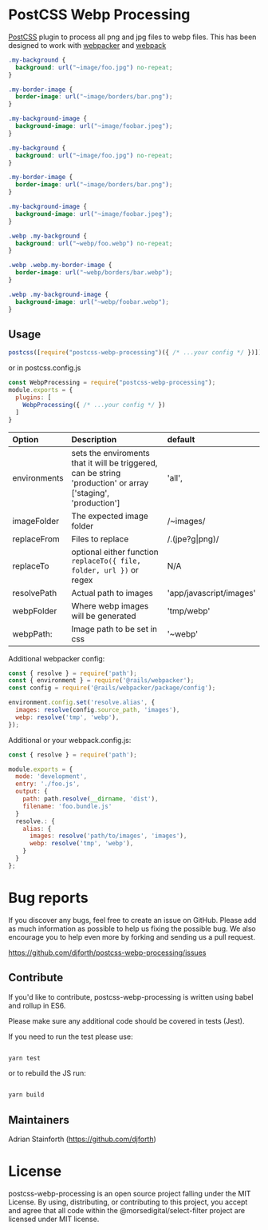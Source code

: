 # PostCSS Webp Processing

[PostCSS] plugin to process all png and jpg files to webp files. This has been designed to work with [webpacker](https://github.com/rails/webpacker) and [webpack](https://webpack.js.org/)

[postcss]: https://github.com/postcss/postcss

```css
.my-background {
  background: url("~image/foo.jpg") no-repeat;
}

.my-border-image {
  border-image: url("~image/borders/bar.png");
}

.my-background-image {
  background-image: url("~image/foobar.jpeg");
}
```

```css
.my-background {
  background: url("~image/foo.jpg") no-repeat;
}

.my-border-image {
  border-image: url("~image/borders/bar.png");
}

.my-background-image {
  background-image: url("~image/foobar.jpeg");
}

.webp .my-background {
  background: url("~webp/foo.webp") no-repeat;
}

.webp .webp.my-border-image {
  border-image: url("~webp/borders/bar.webp");
}

.webp .my-background-image {
  background-image: url("~webp/foobar.webp");
}
```

## Usage

```js
postcss([require("postcss-webp-processing")({ /* ...your config */ })]);
```
or in postcss.config.js

```js
const WebpProcessing = require("postcss-webp-processing");
module.exports = {
  plugins: [
    WebpProcessing({ /* ...your config */ })
  ]
}
```

Option | Description | default
:-------|:-------|:-------
environments| sets the enviroments that it will be triggered, can be string 'production' or array ['staging', 'production']  | 'all',
imageFolder| The expected image folder |  /~images/
replaceFrom | Files to replace | /\.(jpe?g\|png)/
replaceTo | optional either function ```replaceTo({ file, folder, url })``` or regex | N/A
resolvePath | Actual path to images | 'app/javascript/images'
webpFolder | Where webp images will be generated  | 'tmp/webp'
webpPath: | Image path to be set in css | '~webp'

Additional webpacker config:

```js
const { resolve } = require('path');
const { environment } = require('@rails/webpacker');
const config = require('@rails/webpacker/package/config');

environment.config.set('resolve.alias', {
  images: resolve(config.source_path, 'images'),
  webp: resolve('tmp', 'webp'),
});

```

Additional or your webpack.config.js:
```js
const { resolve } = require('path');

module.exports = {
  mode: 'development',
  entry: './foo.js',
  output: {
    path: path.resolve(__dirname, 'dist'),
    filename: 'foo.bundle.js'
  }
  resolve.: {
    alias: {
      images: resolve('path/to/images', 'images'),
      webp: resolve('tmp', 'webp'),
    }
  }
};

```

# Bug reports

If you discover any bugs, feel free to create an issue on GitHub. Please add as much information as possible to help us fixing the possible bug. We also encourage you to help even more by forking and sending us a pull request.

https://github.com/djforth/postcss-webp-processing/issues

## Contribute

If you'd like to contribute, postcss-webp-processing is written using babel and rollup in ES6.

Please make sure any additional code should be covered in tests (Jest).

If you need to run the test please use:

```bash

yarn test

```

or to rebuild the JS run:

```bash

yarn build

```

## Maintainers

Adrian Stainforth (https://github.com/djforth)

# License

postcss-webp-processing is an open source project falling under the MIT License. By using, distributing, or contributing to this project, you accept and agree that all code within the @morsedigital/select-filter project are licensed under MIT license.
